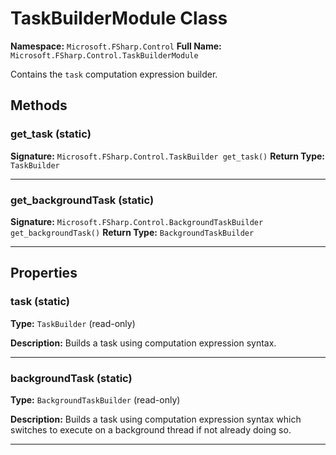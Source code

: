 # TaskBuilderModule Class

**Namespace:** `Microsoft.FSharp.Control`
**Full Name:** `Microsoft.FSharp.Control.TaskBuilderModule`

Contains the `task` computation expression builder.

## Methods

### get_task (static)

**Signature:** `Microsoft.FSharp.Control.TaskBuilder get_task()`
**Return Type:** `TaskBuilder`

---

### get_backgroundTask (static)

**Signature:** `Microsoft.FSharp.Control.BackgroundTaskBuilder get_backgroundTask()`
**Return Type:** `BackgroundTaskBuilder`

---

## Properties

### task (static)

**Type:** `TaskBuilder` (read-only)

**Description:** Builds a task using computation expression syntax.

---

### backgroundTask (static)

**Type:** `BackgroundTaskBuilder` (read-only)

**Description:** Builds a task using computation expression syntax which switches to execute on a background thread if not
 already doing so.

---